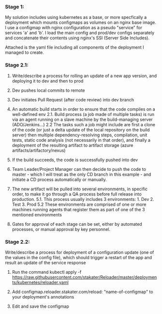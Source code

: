 ### Stage 1:
My solution includes using kubernetes as a base, or more specfically a deployment which mounts configmaps as volumes on an nginx base image.
I use a configmap with nginx configuration as a pseudo "service" for services 'a' and 'b'.
I load the main config and prod/dev configs separately and concatenate their contents using nginx's SSI (Server Side Includes).

Attached is the yaml file including all components of the deployment I managed to create.

### Stage 2.1:
1. Write/describe a process for rolling an update of a new app version, and deploying it to dev and then to prod

0. Dev pushes local commits to remote
1. Dev initiates Pull Request (after code review) into dev branch
2. An automatic build starts in order to ensure that the code compiles on a well-defined env
	2.1. Build process (a job made of multiple tasks) is run via an agent running on a slave machine by the build-managing server (ADO/Jenkins...)
	2.2 The tasks such a job might include are first a clone of the code (or just a delta update of the local repository on the build server) then multiple dependency-resolving steps, compilation, unit tests, static code analysis (not necessarily in that order), and finally a deployment of the resulting artifact to artifact storage (azure artifacts/artifactory/nexus)
3. If the build succeeds, the code is successfully pushed into dev
4. Team Leader/Project Manager can then decide to push the code to master - which I will treat as the only CD branch in this example - and initiate a CD process automatically or manually.
5. The new artifact will be pulled into several environments, in specific order, to make it go through a QA process before full release into production.
	5.1. This process usually includes 3 environments:
		1. Dev
		2. Test
		3. Prod
	5.2 These environments are comprised of one or more machines running agents that register them as part of one of the 3 mentioned environments
6. Gates for approval of each stage can be set, either by automated processes, or manual approval by key personnel.






### Stage 2.2:
Write/describe a process for deployment of a configuration update (one of the values in the config file), which should trigger a restart of the app and result an update of the service response

1. Run the command
kubectl apply -f https://raw.githubusercontent.com/stakater/Reloader/master/deployments/kubernetes/reloader.yaml
2. Add configmap.reloader.stakater.com/reload: "name-of-configmap" to your deployment's annotations

3. Edit and save the configmap
